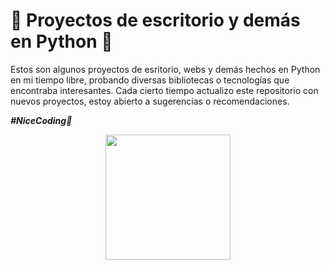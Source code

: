 # 🐍 Proyectos de escritorio y demás en Python 🐍

Estos son algunos proyectos de esritorio, webs y demás hechos en Python en mi tiempo libre, probando diversas bibliotecas o tecnologías que encontraba interesantes.
Cada cierto tiempo actualizo este repositorio con nuevos proyectos, estoy abierto a sugerencias o recomendaciones.

***#NiceCoding🐍***

<p align="center" width="300">
 <img align="center" width="200" src="https://github.com/IgnacioB75/Practicas-web/assets/143235576/aadbd139-943a-42d8-90b3-d1524b515d85" /> 
</p>
